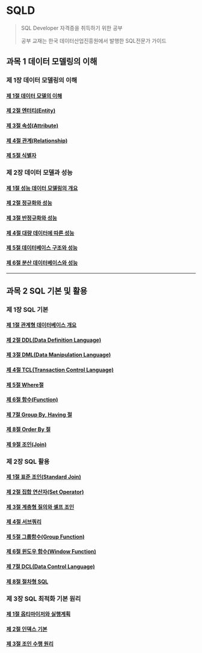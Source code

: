 # SQLD

> SQL Developer 자격증을 취득하기 위한 공부
>
> 공부 교재는 한국 데이터산업진흥원에서 발행한 SQL전문가 가이드

## 과목 1 데이터 모델링의 이해

### 제 1장 데이터 모델링의 이해

#### [제 1절 데이터 모델의 이해](Section_1_1_1.md)

#### [제 2절 엔터티(Entity)](Section_1_1_2.md)

#### [제 3절 속성(Attribute)](Section_1_1_3.md)

#### [제 4절 관계(Relationship)](Section_1_1_4.md)

#### [제 5절 식별자](Section_1_1_5.md)

### 제 2장 데이터 모델과 성능

#### [제 1절 성능 데이터 모델링의 개요](Section_1_2_1.md)

#### [제 2절 정규화와 성능](Section_1_2_2.md)

#### [제 3절 반정규화와 성능](Section_1_2_3.md)

#### [제 4절 대량 데이터에 따른 성능](Section_1_2_4.md)

#### [제 5절 데이터베이스 구조와 성능](Section_1_2_5.md)

#### [제 6절 분산 데이터베이스와 성능](Section_1_2_6.md)

------

## 과목 2 SQL 기본 및 활용

### 제 1장 SQL 기본

#### [제 1절 관계형 데이터베이스 개요](Section_2_1_1.md)

#### [제 2절 DDL(Data Definition Language)](Section_2_1_2.md)

#### [제 3절 DML(Data Manipulation Language)](Section_2_1_3.md)

#### [제 4절 TCL(Transaction Control Language)](Section_2_1_4.md)

#### [제 5절 Where절](Section_2_1_5.md)

#### [제 6절 함수(Function)](Section_2_1_6.md)

#### [제 7절 Group By, Having 절](Section_2_1_7.md)

#### [제 8절 Order By 절](Section_2_1_8.md)

#### [제 9절 조인(Join)](Section_2_1_9.md)

### 제 2장 SQL 활용

#### [제 1절 표준 조인(Standard Join)](Section_2_2_1.md)

#### [제 2절 집합 연산자(Set Operator)](Section_2_2_2.md)

#### [제 3절 계층형 질의와 셀프 조인](Section_2_2_3.md)

#### [제 4절 서브쿼리](Section_2_2_4.md)

#### [제 5절 그룹함수(Group Function)](Section_2_2_5.md)

#### [제 6절 윈도우 함수(Window Function)](Section_2_2_6.md)

#### [제 7절 DCL(Data Control Language)](Section_2_2_7.md)

#### [제 8절 절차형 SQL](Section_2_2_8.md)

### 제 3장 SQL 최적화 기본 원리

#### [제 1절 옵티마이저와 실행계획](Section_2_3_1.md)

#### [제 2절 인덱스 기본](Section_2_3_2.md)

#### [제 3절 조인 수행 원리](Section_2_3_3.md)